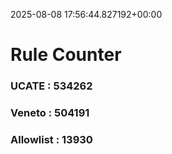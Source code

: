 2025-08-08 17:56:44.827192+00:00
# Rule Counter 
 ### UCATE : 534262

 ### Veneto : 504191

 ### Allowlist : 13930